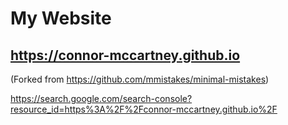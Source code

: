 # My Website

## <https://connor-mccartney.github.io>

(Forked from https://github.com/mmistakes/minimal-mistakes)


https://search.google.com/search-console?resource_id=https%3A%2F%2Fconnor-mccartney.github.io%2F
